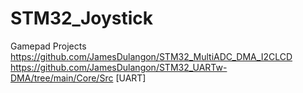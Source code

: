 # STM32_Joystick
Gamepad
Projects
https://github.com/JamesDulangon/STM32_MultiADC_DMA_I2CLCD
https://github.com/JamesDulangon/STM32_UARTw-DMA/tree/main/Core/Src [UART]
